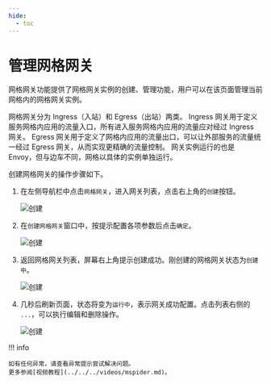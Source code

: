 ```yaml
---
hide:
  - toc
---
```


# 管理网格网关

网格网关功能提供了网格网关实例的创建、管理功能，用户可以在该页面管理当前网格内的网格网关实例。

网格网关分为 Ingress（入站）和 Egress（出站）两类。
Ingress 网关用于定义服务网格内应用的流量入口，所有进入服务网格内应用的流量应对经过 Ingress 网关。
Egress 网关用于定义了网格内应用的流量出口，可以让外部服务的流量统一经过 Egress 网关，从而实现更精确的流量控制。
网关实例运行的也是 Envoy，但与边车不同，网格以具体的实例单独运行。

创建网格网关的操作步骤如下。

1. 在左侧导航栏中点击`网格网关`，进入网关列表，点击右上角的`创建`按钮。

    ![创建](https://docs.daocloud.io/daocloud-docs-images/docs/mspider/images/create-gateway01.png)

2. 在`创建网格网关`窗口中，按提示配置各项参数后点击`确定`。

    ![创建](https://docs.daocloud.io/daocloud-docs-images/docs/mspider/images/create-gateway02.png)

3. 返回网格网关列表，屏幕右上角提示创建成功。刚创建的网格网关状态为`创建中`。

    ![创建](https://docs.daocloud.io/daocloud-docs-images/docs/mspider/images/create-gateway03.png)

4. 几秒后刷新页面，状态将变为`运行中`，表示网关成功配置。点击列表右侧的 `...`，可以执行编辑和删除操作。

    ![创建](https://docs.daocloud.io/daocloud-docs-images/docs/mspider/images/create-gateway04.png)

!!! info

    如有任何异常，请查看异常提示尝试解决问题。
    更多参阅[视频教程](../../../videos/mspider.md)。
